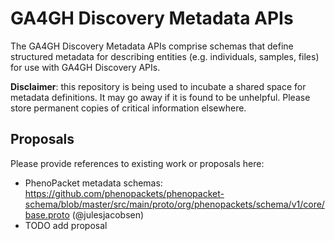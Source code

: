 # GA4GH Discovery Metadata APIs

The GA4GH Discovery Metadata APIs comprise schemas that define structured metadata for describing entities (e.g. individuals, samples, files) for use with GA4GH Discovery APIs.

**Disclaimer**: this repository is being used to incubate a shared space for metadata definitions. It may go away if it is found to be unhelpful. Please store permanent copies of critical information elsewhere.

## Proposals

Please provide references to existing work or proposals here:
* PhenoPacket metadata schemas: https://github.com/phenopackets/phenopacket-schema/blob/master/src/main/proto/org/phenopackets/schema/v1/core/base.proto (@julesjacobsen)
* TODO add proposal

